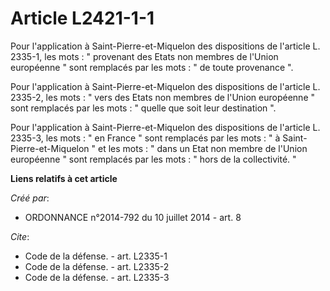 # Article L2421-1-1

Pour l'application à Saint-Pierre-et-Miquelon des dispositions de l'article L. 2335-1, les mots : " provenant des Etats non
membres de l'Union européenne " sont remplacés par les mots : " de toute provenance ". 

Pour l'application à Saint-Pierre-et-Miquelon des dispositions de l'article L. 2335-2, les mots : " vers des Etats non
membres de l'Union européenne " sont remplacés par les mots : " quelle que soit leur destination ". 

Pour l'application à Saint-Pierre-et-Miquelon des dispositions de l'article L. 2335-3, les mots : " en France " sont
remplacés par les mots : " à Saint-Pierre-et-Miquelon " et les mots : " dans un Etat non membre de l'Union européenne " sont
remplacés par les mots : " hors de la collectivité. "

**Liens relatifs à cet article**

_Créé par_:

  - ORDONNANCE n°2014-792 du 10 juillet 2014 - art. 8

_Cite_:

  - Code de la défense. - art. L2335-1
  - Code de la défense. - art. L2335-2
  - Code de la défense. - art. L2335-3
